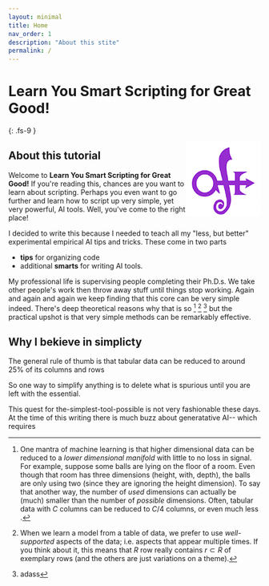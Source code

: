 ```yaml
---
layout: minimal
title: Home
nav_order: 1
description: "About this stite"
permalink: /
---
```


# Learn You Smart Scripting for Great Good!
{: .fs-9 }

<img width=150 align=right src="/img/logo.png">


## <a name=abaout>About this tutorial</a>

Welcome to 
**Learn You Smart  Scripting for Great Good!**
If you're reading this, chances are you want to 
learn about scripting. Perhaps you even want
to go further and learn how to script up very
simple, yet very powerful, AI tools.
Well, you've come to the right place!

I decided to write this because I needed to teach
all my "less, but better" 
experimental empirical AI tips and tricks.
These come in two parts

- **tips** for organizing code
- additional **smarts** for writing AI tools.

My professional life
is supervising people
completing
their Ph.D.s. 
We take  other people's
work then
throw away stuff until 
 things stop working.
Again
and again and again we keep finding that
this core 
can be very simple indeed.
There's deep theoretical reasons why
that is so [^INTRINSIC] [^PROTOTYPES] [^SSL]
but the practical upshot is that very
simple methods can be remarkably effective.

[^INTRINSIC]: One mantra of machine learning is that higher dimensional data can be reduced to a _lower dimensional manifold_ with little to no loss in signal.  For example, suppose some balls are lying on the floor of a room. Even though that room has three dimensions (height, with, depth), the balls are only using two (since they are ignoring the height dimension).  To say that another way,  the number of _used_ dimensions can actually be (much) smaller than the number of _possible_ dimensions.  Often, tabular data with $C$ columns can be reduced to $C/4$ columns, or even much less [^kohavi97]. 

[^PROTOTYPES]: When we learn a model from a table of data, we prefer    to use _well-supported_ aspects of the data; i.e. aspects that appear multiple times.
If you think about it, this means that $R$ row
really contains $r \subset R$ of exemplary rows 
(and the others are just variations on a theme).

[^PROTOTYPES]: asdas

[^SSL]: adass

## <a name=simple>Why I bekieve in simplicty

The general rule of thumb is that tabular data
can be reduced to around 25% of its columns
and rows

So one way to simplify anything is to
delete what is spurious until you are
left with the essential.


This quest for the-simplest-tool-possible
is not very fashionable these days.
At the time of this writing there is much
buzz about generatative AI-- which requires




[^kohavi97]: Ron Kohavi, George H. John, Wrappers for feature subset selection, Artificial Intelligence, Volume 97, Issues 1–2, 1997, Pages 273-324,





